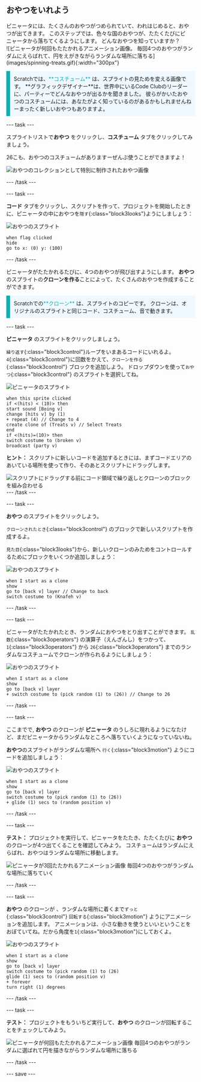 ## おやつをいれよう

<div style="display: flex; flex-wrap: wrap">
<div style="flex-basis: 200px; flex-grow: 1; margin-right: 15px;">
ピニャータには、たくさんのおやつがつめられていて、われはじめると、おやつが出てきます。 このステップでは、色々な国のおやつが、たたくたびにピニャータから落ちてくるようにします。 どんなおやつを知っていますか？
</div>
<div>
![ピニャータが何回もたたかれるアニメーション画像。 毎回4つのおやつがランダムにえらばれて、円をえがきながらランダムな場所に落ちる](images/spinning-treats.gif){:width="300px"}
</div>
</div>

<p style="border-left: solid; border-width:10px; border-color: #0faeb0; background-color: aliceblue; padding: 10px;">
Scratchでは、<span style="color: #0faeb0">**コスチューム**</span> は、スプライトの見ためを変える画像です。 **グラフィックデザイナー**は、世界中にいるCode Clubのリーダーに、パーティーでどんなおやつが出るかを聞きました。 彼らがかいたおやつのコスチュームには、あなたがよく知っているのがあるかもしれませんねーまったく新しいおやつもありますよ。      
</p>

--- task ---

スプライトリストで**おやつ** をクリックし、**コスチューム** タブをクリックしてみましょう。

26こも、おやつのコスチュームがありますーぜんぶ使うことができますよ！

![おやつのコレクションとして特別に制作されたおやつ画像](images/treats.png)

--- /task ---

--- task ---

**コード** タブをクリックし、スクリプトを作って、プロジェクトを開始したときに、ピニャータの中におやつを`隠す`{:class="block3looks"}ようにしましょう：

![おやつのスプライト](images/treats-sprite.png)

```blocks3
when flag clicked
hide
go to x: (0) y: (100)
```

--- /task ---

ピニャータがたたかれるたびに、4つのおやつが飛び出すようにします。 **おやつ** のスプライトの**クローンを作る**ことによって、たくさんのおやつを作成することができます。

<p style="border-left: solid; border-width:10px; border-color: #0faeb0; background-color: aliceblue; padding: 10px;">
Scratchでの<span style="color: #0faeb0">**クローン**</span> は、スプライトのコピーです。 クローンは、オリジナルのスプライトと同じコード、コスチューム、音で動きます。      
</p>

--- task ---

**ピニャータ** のスプライトをクリックしましょう。

`繰り返す`{:class="block3control"}ループをいまあるコードにいれるよ。 `4`{:class="block3control"}に回数をかえて、`クローンを作る`{:class="block3control"} ブロックを追加しよう。 ドロップダウンを使って`おやつ`{:class="block3control"} のスプライトを選択してね。

![ピニャータのスプライト](images/pinata-sprite.png)

```blocks3
when this sprite clicked
if <(hits) < (10)> then
start sound [Boing v]
change [hits v] by (1)
+ repeat (4) // Change to 4
create clone of (Treats v) // Select Treats
end
if <(hits)=(10)> then
switch costume to (broken v)
broadcast (party v)
```

**ヒント：** スクリプトに新しいコードを追加するときには、まずコードエリアのあいている場所を使って作り、そのあとスクリプトにドラッグします。

![スクリプトにドラッグする前にコード領域で繰り返しとクローンのブロックを組み合わせる](images/code-area.gif) --- /task ---

--- task ---

**おやつ** のスプライトをクリックしよう。

`クローンされたとき`{:class="block3control"} のブロックで新しいスクリプトを作成するよ。

`見た目`{:class="block3looks"}から、新しいクローンのみためをコントロールするためにブロックをいくつか追加しましょう：

![おやつのスプライト](images/treats-sprite.png)

```blocks3
when I start as a clone
show
go to [back v] layer // Change to back
switch costume to (Knafeh v)
```

--- /task ---

--- task ---

ピニャータがたたかれたとき、ランダムにおやつをとり出すことができます。 `乱数`{:class="block3operators"} の演算子（えんざんし）をつかって、`1`{:class="block3operators"} から `26`{:class="block3operators"} までのランダムなコスチュームでクローンが作られるようにしましょう：

![おやつのスプライト](images/treats-sprite.png)

```blocks3
when I start as a clone
show
go to [back v] layer 
+ switch costume to (pick random (1) to (26)) // Change to 26
```

--- /task ---

--- task ---

ここまでで, **おやつ** のクローンが **ピニャータ** のうしろに現れるようになたけど、まだピニャータからランダムなところへ落ちていくようになっていないね。

**おやつ**のスプライトがランダムな場所へ `行く`{:class="block3motion"} ようにコードを追加しましょう：

![おやつのスプライト](images/treats-sprite.png)

```blocks3
when I start as a clone
show
go to [back v] layer
switch costume to (pick random (1) to (26))
+ glide (1) secs to (random position v) 
```

--- /task ---

--- task ---

**テスト：** プロジェクトを実行して、ピニャータをたたき、たたくたびに **おやつ** のクローンが4つ出てくることを確認してみよう。 コスチュームはランダムにえらばれ、おやつはランダムな場所に移動します。

![ピニャータが3回たたかれるアニメーション画像 毎回4つのおやつがランダムな場所に落ちていく](images/four-treats.gif)

--- /task ---

--- task ---

**おやつ** のクローンが 、ランダムな場所に着くまで`ずっと`{:class="block3control"} `回転する`{:class="block3motion"} ようにアニメーションを追加します。 アニメーションは、小さな動きを使うといいということをおぼていてね。だから角度を`1`{:class="block3motion"}にしておくよ。

![おやつのスプライト](images/treats-sprite.png)

```blocks3
when I start as a clone
show
go to [back v] layer
switch costume to (pick random (1) to (26)
glide (1) secs to (random position v) 
+ forever
turn right (1) degrees
```

--- /task ---

--- task ---

**テスト：** プロジェクトをもういちど実行して、**おやつ** のクローンが回転することをチェックしてみよう。

![ピニャータが何回もたたかれるアニメーション画像 毎回4つのおやつがランダムに選ばれて円を描きながらランダムな場所に落ちる](images/spinning-treats.gif)

--- /task ---

--- save ---
